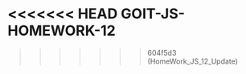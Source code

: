 <<<<<<< HEAD
GOIT-JS-HOMEWORK-12
=======
<!-- HomeWork_JS_12 -->
>>>>>>> 604f5d3 (HomeWork_JS_12_Update)
